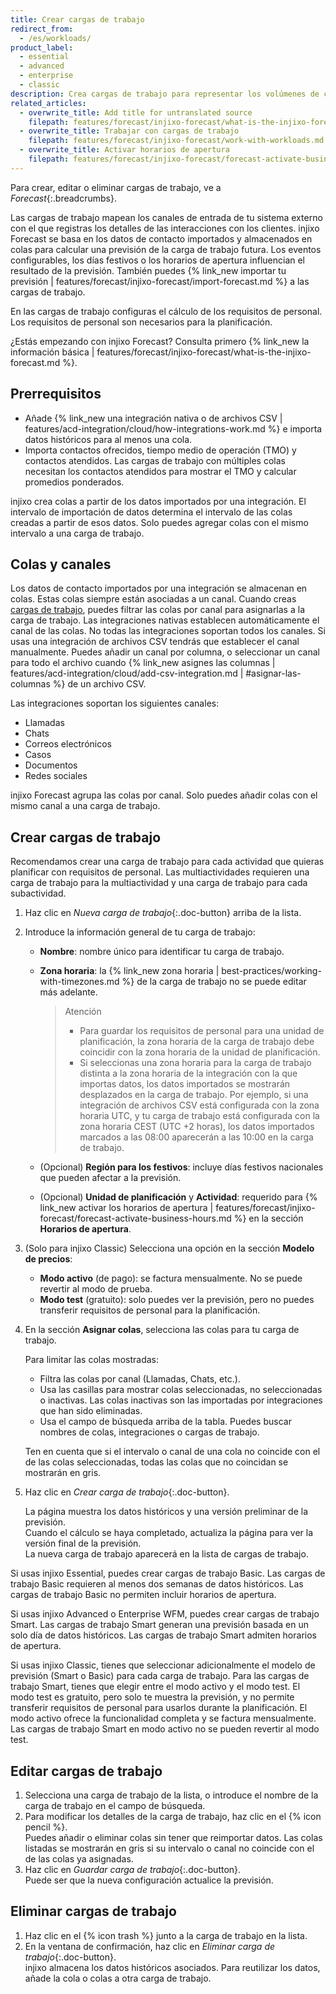```yaml
---
title: Crear cargas de trabajo
redirect_from:
  - /es/workloads/
product_label:
  - essential
  - advanced
  - enterprise
  - classic
description: Crea cargas de trabajo para representar los volúmenes de contacto históricos, la previsión, y el TMO. Conoce los diferentes tipos de cargas de trabajo.
related_articles:
  - overwrite_title: Add title for untranslated source
    filepath: features/forecast/injixo-forecast/what-is-the-injixo-forecast.md
  - overwrite_title: Trabajar con cargas de trabajo
    filepath: features/forecast/injixo-forecast/work-with-workloads.md
  - overwrite_title: Activar horarios de apertura
    filepath: features/forecast/injixo-forecast/forecast-activate-business-hours.md
---
```


Para crear, editar o eliminar cargas de trabajo, ve a _Forecast_{:.breadcrumbs}.

Las cargas de trabajo mapean los canales de entrada de tu sistema externo con el que registras los detalles de las interacciones con los clientes. injixo Forecast se basa en los datos de contacto importados y almacenados en colas para calcular una previsión de la carga de trabajo futura. Los eventos configurables, los días festivos o los horarios de apertura influencian el resultado de la previsión. También puedes {% link_new importar tu previsión | features/forecast/injixo-forecast/import-forecast.md %} a las cargas de trabajo.

En las cargas de trabajo configuras el cálculo de los requisitos de personal. Los requisitos de personal son necesarios para la planificación.

¿Estás empezando con injixo Forecast? Consulta primero {% link_new la información básica | features/forecast/injixo-forecast/what-is-the-injixo-forecast.md %}.

## Prerrequisitos

- Añade {% link_new una integración nativa o de archivos CSV | features/acd-integration/cloud/how-integrations-work.md %} e importa datos históricos para al menos una cola.
- Importa contactos ofrecidos, tiempo medio de operación (TMO) y contactos atendidos. Las cargas de trabajo con múltiples colas necesitan los contactos atendidos para mostrar el TMO y calcular promedios ponderados.

injixo crea colas a partir de los datos importados por una integración. El intervalo de importación de datos determina el intervalo de las colas creadas a partir de esos datos. Solo puedes agregar colas con el mismo intervalo a una carga de trabajo.

## Colas y canales

Los datos de contacto importados por una integración se almacenan en colas. Estas colas siempre están asociadas a un canal. Cuando creas [cargas de trabajo](#crear-cargas-de-trabajo), puedes filtrar las colas por canal para asignarlas a la carga de trabajo. Las integraciones nativas establecen automáticamente el canal de las colas. No todas las integraciones soportan todos los canales.
Si usas una integración de archivos CSV tendrás que establecer el canal manualmente. Puedes añadir un canal por columna, o seleccionar un canal para todo el archivo cuando {% link_new asignes las columnas | features/acd-integration/cloud/add-csv-integration.md | #asignar-las-columnas %} de un archivo CSV.  

Las integraciones soportan los siguientes canales:

- Llamadas
- Chats
- Correos electrónicos
- Casos
- Documentos
- Redes sociales

injixo Forecast agrupa las colas por canal. Solo puedes añadir colas con el mismo canal a una carga de trabajo.

<!-- anchor for intercom forecast tour -->

## Crear cargas de trabajo

Recomendamos crear una carga de trabajo para cada actividad que quieras planificar con requisitos de personal. Las multiactividades requieren una carga de trabajo para la multiactividad y una carga de trabajo para cada subactividad.

1. Haz clic en _Nueva carga de trabajo_{:.doc-button} arriba de la lista.
2. Introduce la información general de tu carga de trabajo:
   - **Nombre**: nombre único para identificar tu carga de trabajo.
   - **Zona horaria**: la {% link_new zona horaria | best-practices/working-with-timezones.md %} de la carga de trabajo no se puede editar más adelante.

     > Atención
     >
     > - Para guardar los requisitos de personal para una unidad de planificación, la zona horaria de la carga de trabajo debe coincidir con la zona horaria de la unidad de planificación.
     > - Si seleccionas una zona horaria para la carga de trabajo distinta a la zona horaria de la integración con la que importas datos, los datos importados se mostrarán desplazados en la carga de trabajo. Por ejemplo, si una integración de archivos CSV está configurada con la zona horaria UTC, y tu carga de trabajo está configurada con la zona horaria CEST (UTC +2 horas), los datos importados marcados a las 08:00 aparecerán a las 10:00 en la carga de trabajo.

   - (Opcional) **Región para los festivos**: incluye días festivos nacionales que pueden afectar a la previsión.
   - (Opcional) **Unidad de planificación** y **Actividad**: requerido para {% link_new activar los horarios de apertura | features/forecast/injixo-forecast/forecast-activate-business-hours.md %} en la sección **Horarios de apertura**.

3. (Solo para injixo Classic) Selecciona una opción en la sección **Modelo de precios**:

   - **Modo activo** (de pago): se factura mensualmente. No se puede revertir al modo de prueba.
   - **Modo test** (gratuito): solo puedes ver la previsión, pero no puedes transferir requisitos de personal para la planificación.

4. En la sección **Asignar colas**, selecciona las colas para tu carga de trabajo.

   Para limitar las colas mostradas:

   - Filtra las colas por canal (Llamadas, Chats, etc.).
   - Usa las casillas para mostrar colas seleccionadas, no seleccionadas o inactivas. Las colas inactivas son las importadas por integraciones que han sido eliminadas.
   - Usa el campo de búsqueda arriba de la tabla. Puedes buscar nombres de colas, integraciones o cargas de trabajo.

   Ten en cuenta que si el intervalo o canal de una cola no coincide con el de las colas seleccionadas, todas las colas que no coincidan se mostrarán en gris.

5. Haz clic en _Crear carga de trabajo_{:.doc-button}.

   La página muestra los datos históricos y una versión preliminar de la previsión.  
   Cuando el cálculo se haya completado, actualiza la página para ver la versión final de la previsión.  
   La nueva carga de trabajo aparecerá en la lista de cargas de trabajo.

Si usas injixo Essential, puedes crear cargas de trabajo Basic. Las cargas de trabajo Basic requieren al menos dos semanas de datos históricos. Las cargas de trabajo Basic no permiten incluir horarios de apertura.

Si usas injixo Advanced o Enterprise WFM, puedes crear cargas de trabajo Smart. Las cargas de trabajo Smart generan una previsión basada en un solo día de datos históricos. Las cargas de trabajo Smart admiten horarios de apertura.

Si usas injixo Classic, tienes que seleccionar adicionalmente el modelo de previsión (Smart o Basic) para cada carga de trabajo. Para las cargas de trabajo Smart, tienes que elegir entre el modo activo y el modo test. El modo test es gratuito, pero solo te muestra la previsión, y no permite transferir requisitos de personal para usarlos durante la planificación. El modo activo ofrece la funcionalidad completa y se factura mensualmente. Las cargas de trabajo Smart en modo activo no se pueden revertir al modo test.

<!-- hidden: feature not live yet -->
<!-- ## Create workloads without historical data

You only need an integration and historical data import if you want injixo to create forecasts. To add forecast data by {% link_new importing a forecast | features/forecast/injixo-forecast/import-forecast.md %} that has been generated externally or to {% link_new create constant staff requirements | features/forecast/requirement-scripts/requirement-constant.md %}, you can create a workload using the tab *Forecast Import*:

1. Go to **Forecast**{:.breadcrumbs}.
2. Click _Create Workload_{:.doc-button} in the upper right corner of the forecast page.
3. In the *Basic configuration* section, enter a **Name** for your new workload.
4. Select the **Time zone** to display data. Note: The set time zone must match the planning unit to save staff requirements.
5. (Optional) Select the **Holiday region** to acknowledge all national holidays that affect your forecast for the year.
6. Select the **Planning unit** and the **Activity**. Note: You must select an option to calculate staff requirements.
    {{ 4 | image: 'Import Workload basic configuration section' }}
7. Click the tab **Forecast import**.
8. Select your **Interval length** and the **Channel** for the data import. Both must correspond with your import file.
    {{ 5 | image: 'Import Workload parameters' }}
9. Click *Create workload*{:.doc-button}. -->

## Editar cargas de trabajo

1. Selecciona una carga de trabajo de la lista, o introduce el nombre de la carga de trabajo en el campo de búsqueda.
2. Para modificar los detalles de la carga de trabajo, haz clic en el {% icon pencil %}.  
   Puedes añadir o eliminar colas sin tener que reimportar datos. Las colas listadas se mostrarán en gris si su intervalo o canal no coincide con el de las colas ya asignadas.
3. Haz clic en _Guardar carga de trabajo_{:.doc-button}.  
   Puede ser que la nueva configuración actualice la previsión.

## Eliminar cargas de trabajo

1. Haz clic en el {% icon trash %} junto a la carga de trabajo en la lista.
2. En la ventana de confirmación, haz clic en _Eliminar carga de trabajo_{:.doc-button}.  
    injixo almacena los datos históricos asociados. Para reutilizar los datos, añade la cola o colas a otra carga de trabajo.

